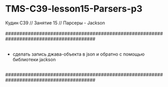 # TMS-C39-lesson15-Parsers-p3
Кудин С39 // Занятие 15 // Парсеры - Jackson<br/>
<br/>
########################################################################################<br/>
<br/>
- сделать запись джава-объекта в json и обратно с помощью библиотеки jackson
</a>
<br/>
########################################################################################
